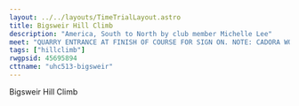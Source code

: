 ```yaml
---
layout: ../../layouts/TimeTrialLayout.astro
title: Bigsweir Hill Climb
description: "America, South to North by club member Michelle Lee"
meet: "QUARRY ENTRANCE AT FINISH OF COURSE FOR SIGN ON. NOTE: CADORA WOOD CAR PARK IS START OF COURSE."
tags: ["hillclimb"]
rwgpsid: 45695894
cttname: "uhc513-bigsweir"
---
```


Bigsweir Hill Climb